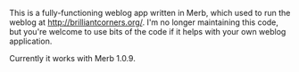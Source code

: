 This is a fully-functioning weblog app written in Merb, which used to run the weblog at <http://brilliantcorners.org/>. I'm no longer maintaining this code, but you're welcome to use bits of the code if it helps with your own weblog application.

Currently it works with Merb 1.0.9.